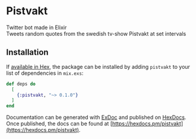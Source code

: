 # Pistvakt

Twitter bot made in Elixir  
Tweets random quotes from the swedish tv-show Pistvakt at set intervals

## Installation

If [available in Hex](https://hex.pm/docs/publish), the package can be installed
by adding `pistvakt` to your list of dependencies in `mix.exs`:

```elixir
def deps do
  [
    {:pistvakt, "~> 0.1.0"}
  ]
end
```

Documentation can be generated with [ExDoc](https://github.com/elixir-lang/ex_doc)
and published on [HexDocs](https://hexdocs.pm). Once published, the docs can
be found at [https://hexdocs.pm/pistvakt](https://hexdocs.pm/pistvakt).

